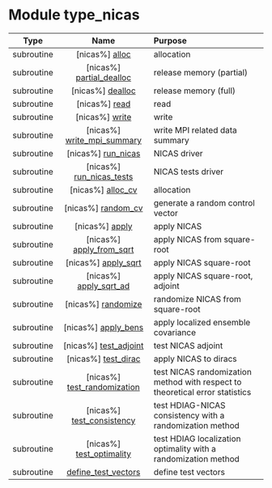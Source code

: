 # Module type_nicas

| Type | Name | Purpose |
| :--: | :--: | :---------- |
| subroutine | [nicas%] [alloc](https://github.com/benjaminmenetrier/bump-standalone/tree/master/src/type_nicas.F90#L70) | allocation |
| subroutine | [nicas%] [partial_dealloc](https://github.com/benjaminmenetrier/bump-standalone/tree/master/src/type_nicas.F90#L114) | release memory (partial) |
| subroutine | [nicas%] [dealloc](https://github.com/benjaminmenetrier/bump-standalone/tree/master/src/type_nicas.F90#L135) | release memory (full) |
| subroutine | [nicas%] [read](https://github.com/benjaminmenetrier/bump-standalone/tree/master/src/type_nicas.F90#L160) | read |
| subroutine | [nicas%] [write](https://github.com/benjaminmenetrier/bump-standalone/tree/master/src/type_nicas.F90#L315) | write |
| subroutine | [nicas%] [write_mpi_summary](https://github.com/benjaminmenetrier/bump-standalone/tree/master/src/type_nicas.F90#L432) | write MPI related data summary |
| subroutine | [nicas%] [run_nicas](https://github.com/benjaminmenetrier/bump-standalone/tree/master/src/type_nicas.F90#L515) | NICAS driver |
| subroutine | [nicas%] [run_nicas_tests](https://github.com/benjaminmenetrier/bump-standalone/tree/master/src/type_nicas.F90#L589) | NICAS tests driver |
| subroutine | [nicas%] [alloc_cv](https://github.com/benjaminmenetrier/bump-standalone/tree/master/src/type_nicas.F90#L712) | allocation |
| subroutine | [nicas%] [random_cv](https://github.com/benjaminmenetrier/bump-standalone/tree/master/src/type_nicas.F90#L765) | generate a random control vector |
| subroutine | [nicas%] [apply](https://github.com/benjaminmenetrier/bump-standalone/tree/master/src/type_nicas.F90#L824) | apply NICAS |
| subroutine | [nicas%] [apply_from_sqrt](https://github.com/benjaminmenetrier/bump-standalone/tree/master/src/type_nicas.F90#L1095) | apply NICAS from square-root |
| subroutine | [nicas%] [apply_sqrt](https://github.com/benjaminmenetrier/bump-standalone/tree/master/src/type_nicas.F90#L1141) | apply NICAS square-root |
| subroutine | [nicas%] [apply_sqrt_ad](https://github.com/benjaminmenetrier/bump-standalone/tree/master/src/type_nicas.F90#L1349) | apply NICAS square-root, adjoint |
| subroutine | [nicas%] [randomize](https://github.com/benjaminmenetrier/bump-standalone/tree/master/src/type_nicas.F90#L1580) | randomize NICAS from square-root |
| subroutine | [nicas%] [apply_bens](https://github.com/benjaminmenetrier/bump-standalone/tree/master/src/type_nicas.F90#L1649) | apply localized ensemble covariance |
| subroutine | [nicas%] [test_adjoint](https://github.com/benjaminmenetrier/bump-standalone/tree/master/src/type_nicas.F90#L1708) | test NICAS adjoint |
| subroutine | [nicas%] [test_dirac](https://github.com/benjaminmenetrier/bump-standalone/tree/master/src/type_nicas.F90#L1801) | apply NICAS to diracs |
| subroutine | [nicas%] [test_randomization](https://github.com/benjaminmenetrier/bump-standalone/tree/master/src/type_nicas.F90#L1865) | test NICAS randomization method with respect to theoretical error statistics |
| subroutine | [nicas%] [test_consistency](https://github.com/benjaminmenetrier/bump-standalone/tree/master/src/type_nicas.F90#L1986) | test HDIAG-NICAS consistency with a randomization method |
| subroutine | [nicas%] [test_optimality](https://github.com/benjaminmenetrier/bump-standalone/tree/master/src/type_nicas.F90#L2135) | test HDIAG localization optimality with a randomization method |
| subroutine | [define_test_vectors](https://github.com/benjaminmenetrier/bump-standalone/tree/master/src/type_nicas.F90#L2271) | define test vectors |
